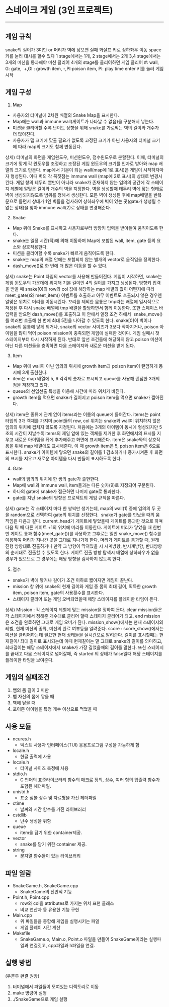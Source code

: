 # 스네이크 게임 (3인 프로젝트)
-----------------------------
## 게임 규칙
snake의 길이가 3미만 or 머리가 벽에 닿으면 실패
화살표 키로 상하좌우 이동
space 키를 눌러 대시를 할수 있다
1 stage에서는 1개, 2 stage에서는 2개 3,4 stage에서는 3개의 미션을 통과해야 미션 클리어
4개의 stage를 클리어하면 게임 클리어
#: wall, G: gate,  +,GI : growth item, -,PI:poison item, Pl: play time
enter 키를 눌러 게임 시작

## 게임 구성

1. Map
+ 사용자의 터미널에 2차원 배열의 Snake Map을 표시한다. 
+ Map에는 wall과 immune wall(게이트가 나타날 수 없음)을 구분해서 넣는다.
+ 미션을 클리어할 수록 난이도 상향을 위해 snake를 가로막는 벽의 길이와 개수가 더 많아진다.
+ 사용자가 맵 크기에 맞출 필요가 없도록 고정된 크기가 아닌 사용자의 터미널 크기에 따라 map의 크기도 함께 변동된다.

상세) 터미널의 화면을 게임윈도우, 미션윈도우, 점수윈도우로 분할한다. 이때, 터미널의 크기에 맞게 각 윈도우를 조정하고 조정된 게임 윈도우의 크기를 인자로 받아와 map 배열의 크기로 만든다.
map에서 기본이 되는 wall(map에 1로 표시)은 게임이 시작하자마자 형성된다. 이때 벽의 각 꼭짓점는 immune wall (map에 2로 표시)의 상태로 변경시킨다. 게임 창의 테두리 뿐만이 아니라 snake가 존재하지 않는 임의의 공간에 각 스테이지 레벨에 알맞은 길이와 개수의 벽을 지정한다. 벽을 생성할때 테두리 벽에 닿는 형태로 벽이 생성되지않도록 범위를 정해서 생성한다. 모든 벽이 생성된 후에 map배열을 반복문으로 돌면서 상태가 1인 벽들을 검사하여 상하좌우에 벽이 있는 곳(gate가 생성될 수 없는 상태)을 찾아 immune wall(2)로 상태를 변경해준다.

2. Snake
+ Map 위에 Snake를 표시하고 사용자로부터 방향키 입력을 받아들여 움직이도록 한다.
+ snake는 일정 시간(틱)에 의해 이동하며 Map에 포함된 wall, item, gate 등의 요소와 상호작용한다.
+ 미션을 클리어할 수록 snake가 빠르게 움직이도록 한다.
+ snake는 map의 배열 안에는 포함되지 않는 별개의 vector로 움직임을 정의한다.
+ dash_move()로 한 번에 더 많은 이동을 할 수 있다.

상세) snake는 Point 타입의 vector를 사용해 만들어진다. 게임이 시작하면, snake는 게임 윈도우의 가운데에 위치해 기본 길이인 4의 길이를 가지고 생성된다. 방향키 입력을 받을 때 snake[0]의 row와 col 값에 해당하는 map 배열의 값이 어떤지에 따라 meet_gate()와 meet_item() 이벤트를 호출하고 아무 이벤트도 호출되지 않은 경우엔 알맞은 위치로 머리를 이동시킨다. 꼬리를 제외한 몸통은 tmp라는 배열에 일시적으로 저장된 후 다시 snake 배열에 tmp 배열을 할당하면서 함께 이동한다. 또한 스페이스 바 입력을 받으면 dash_move()를 호출하고 이 안에서 일정 조건 하에서  snake_move()를 여러번 호출해 한 번에 최대 5칸을 나아갈 수 있도록 한다. snake[0]이 벽이나 snake의 몸통에 닿게 되거나, snake의 vector 사이즈가 3보다 작아지거나, poison 아이템을 많이 먹어 poison mission이 충족되면 게임에 실패한 것이다. 게임 실패시 첫 스테이지부터 다시 시작하게 된다. 반대로 앞선 조건들에 해당하지 않고 poison 미션이 아닌 다른 미션들을 충족하면 다음 스테이지와 새로운 미션을 받게 된다.

3. Item
+ Map 위에 wall이 아닌 임의의 위치에 growth item과 poison item이 랜덤하게 동시에 3개 출현한다.
+ item은 map 배열에 5, 6 각각의 숫자로 표시되고 queue를 사용해 랜덤한 3개의 점을 저장하고 있다.
+ queue의 선입선출 특성을 이용해 시간에 따라 위치가 바뀐다.
+ growth item을 먹으면 snake가 길어지고 poison item을 먹으면 snake가 짧아진다.

상세) item은 종류에 관계 없이 items라는 이름의 queue에 들어간다. items는 point 타입의 3개 객체를 가지며 point들의 row, col 위치는 snake와 wall이 위치하지 않은 임의의 위치에 겹치지 않도록 지정된다. 처음에는 3개의 아이템이 동시에 형성되지만 5초의 시간이 지날수록 items의 제일 앞에 있는 객체를 제거한 후 화면에서의 표시를 지우고 새로운 아이템을 뒤에 추가해주고 화면에 표시해준다. item은 snake와의 상호작용을 위해 map 배열에도 표시해준다. 이 때 growth item은 5, poison item은 6으로 표시한다. snake가 아이템에 닿으면 snake의 길이를 1 감소하거나 증가시켜준 후 화면의 표시를 지우고 새로운 아이템을 다시 만들어 표시하도록 한다.

4. Gate
+ wall의 임의의 위치에 한 쌍의 gate가 출현한다.
+ Map에 wall과 immune wall, item들과는 다른 숫자(9)로 지정되어 구분된다.
+ 하나의 gate에 snake가 접근하면 나머지 gate로 통과한다.
+ gate를 지난 snake의 방향은 프로젝트의 게임 규칙을 따른다.

상세) gate는 각 스테이지 마다 한 쌍씩만 생기는데, map의 wall(1) 중에 임의의 두 곳을 random으로 선택하여 gate의 위치를 선정한다. 
snake가 gate를 만났을 때의 움직임은 다음과 같다. current_head가 게이트에 닿았을때 게이트를 통과한 것으로 하며 다음 틱 때 다른 게이트 +1의 위치에 머리를 이동한다. 게이트에 머리가 닿았을 때 한번만 게이트 통과 함수(meet_gate())를 사용하고 그후로는 일반 snake_move() 함수를 이용하여 머리가 지나간 곳을 그대로 지나가게 한다. 머리가 게이트를 통과할 때, 원래 진행 방향대로 진출하거나 만약 그 방향이 막혀있을 시 시계방향, 반시계방향, 반대방향의 순서대로 진출할 수 있도록 한다. 게이트 진출 방향 탐색시 배열에 상하좌우가 없을 경우가 있으므로 그 경우에는 해당 방향을 검사하지 않도록 한다.

5. 점수
+ snake가 벽에 닿거나 길이가 조건 이하로 짧아지면 게임이 끝난다.
+ mission 창 위에 snake의 현재 길이와 게임 중 몸의 최대 길이, 획득한 growth item, poison item, gate의 사용횟수를 표시한다.
+ 스테이지 클리어 또는 게임 오버되었을때 해당 스테이지를 플레이한 타임이 뜬다.

상세) 
Mission :
각 스테이지 레벨에 맞는 mission을 정하여 둔다. clear mission들은 각 스테이지에서 정해준 개수대로 클리어 할때 스테이지 클리어가 되고, end mission은 조건을 완료하면 그대로 게임 오버가 된다. mission_show()에서는 현재 스테이지의 레벨, 현재 미션의 종류, 미션의 완료 여부등을 알려준다. 
score :
score_show()에서는 미션을 클리어하는데 필요한 현재 상태들을 실시간으로 알려준다. 길이를 표시할때는 현재길이/ 최대 길이로 표시되는데 이때 현재길이는 말 그대로 snake의 길이를 의미하고, 최대길이는 해당 스테이지에서 snake가 가장 길었을때의 길이를 말한다. 또한 스테이지를 끝내고 다음 스테이지로 넘어갈때, 즉 started 의 상태가 false일때 해당 스테이지를 플레이한 타임을 보여준다. 

## 게임의 실패조건
1. 뱀의 몸 길이 3 미만
2. 뱀 자신의 몸에 닿을 때
3. 벽에 닿을 때
4. 포이즌 아이템을 특정 개수 이상으로 먹었을 때

## 사용 모듈
+ ncures.h
  + 텍스트 사용자 인터페이스(TUI) 응용프로그램 구성을 가능하게 함
+ locale.h
  + 한글 출력에 사용
+ locale.h
  + 터미널 사이즈 측정에 사용
+ stdio.h
  + C 언어의 표준라이브러리 함수의 매크로 정의, 상수, 여러 형의 입출력 함수가 포함된 헤더파일.
+ unistd.h
  + 표준 심볼 상수 및 자료형을 가진 헤더파일
+ ctime
  + 날짜와 시간 함수를 가진 라이브러리
+ cstdlib
  + 난수 생성을 위함
+ queue
  + item을 담기 위한 container제공.
+ vector
  + snake를 담기 위한 container 제공.
+ string
  + 문자열 함수들이 있는 라이브러리

## 파일 일람
+ SnakeGame.h, SnakeGame.cpp
  + SnakeGame의 전반적 기능
+ Point.h, Point.cpp
  + row와 col을 attributes로 가지는 위치 표현 클래스
  + 비교 연산자 등 유용한 기능 구현
+ Main.cpp
  + 위 파일들을 종합해 게임을 실행시키는 파일
  + 게임 플레이 시간 계산
+ Makefile
  + SnakeGame.o, Main.o, Point.o 파일을 만들어 SnakeGame이라는 실행파일과 연결짓고, cpp파일과 h파일을 연결.
  
## 실행 방법
(우분투 환결 권장)
1. 터미널에서 파일들이 모여있는 디렉토리로 이동
2. make 명령어 실행
3. ./SnakeGame으로 게임 실행
